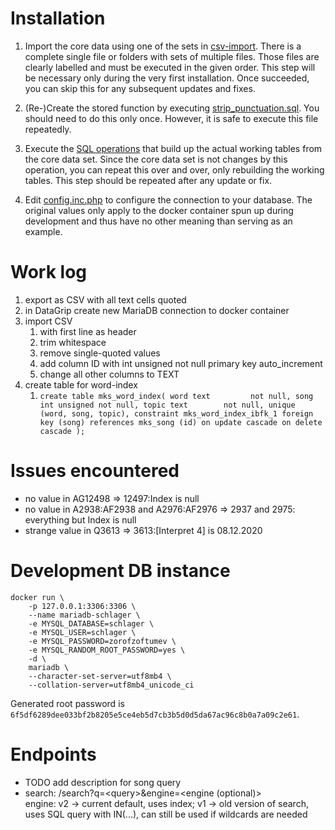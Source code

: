 # Installation

1. Import the core data using one of the sets in [csv-import](./csv-import/). There is a complete single file or folders with sets of multiple files. Those files are clearly labelled and must be executed in the given order. This step will be necessary only during the very first installation. Once succeeded, you can skip this for any subsequent updates and fixes.

2. (Re-)Create the stored function by executing [strip_punctuation.sql](./strip_punctuation.sql). You should need to do this only once. However, it is safe to execute this file repeatedly.

3. Execute the [SQL operations](./operations-compact.sql) that build up the actual working tables from the core data set. Since the core data set is not changes by this operation, you can repeat this over and over, only rebuilding the working tables. This step should be repeated after any update or fix.

4. Edit [config.inc.php](./web/config.inc.php) to configure the connection to your database. The original values only apply to the docker container spun up during development and thus have no other meaning than serving as an example.

# Work log

1. export as CSV with all text cells quoted
2. in DataGrip create new MariaDB connection to docker container
3. import CSV
    1. with first line as header
    2. trim whitespace
    3. remove single-quoted values
    4. add column ID with int unsigned not null primary key auto_increment
    5. change all other columns to TEXT
4. create table for word-index
   1. `create table mks_word_index(
      word text         not null,
      song int unsigned not null,
      topic text        not null,
      unique (word, song, topic),
      constraint mks_word_index_ibfk_1
      foreign key (song) references mks_song (id)
      on update cascade on delete cascade
      );`

# Issues encountered

- no value in AG12498 => 12497:Index is null
- no value in A2938:AF2938 and A2976:AF2976 => 2937 and 2975: everything but Index is null
- strange value in Q3613 => 3613:\[Interpret 4] is 08.12.2020

# Development DB instance

    docker run \
        -p 127.0.0.1:3306:3306 \
        --name mariadb-schlager \
        -e MYSQL_DATABASE=schlager \
        -e MYSQL_USER=schlager \
        -e MYSQL_PASSWORD=zorofzoftumev \
        -e MYSQL_RANDOM_ROOT_PASSWORD=yes \
        -d \
        mariadb \
        --character-set-server=utf8mb4 \
        --collation-server=utf8mb4_unicode_ci

Generated root password is ```6f5df6289dee033bf2b8205e5ce4eb5d7cb3b5d0d5da67ac96c8b0a7a09c2e61```.

# Endpoints
   - TODO add description for song query
   - search: /search?q=&lt;query&gt;&engine=&lt;engine (optional)&gt; <br/>
      engine: v2 -> current default, uses index; 
      v1 -> old version of search, uses SQL query with IN(...), can still be used if wildcards are needed
